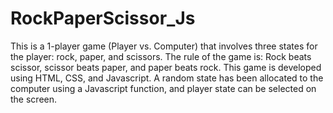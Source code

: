 # RockPaperScissor_Js

This is a 1-player game (Player vs. Computer) that involves three states for the player: rock, paper, and scissors.
The rule of the game is: Rock beats scissor, scissor beats paper, and paper beats rock.
This game is developed using HTML, CSS, and Javascript.
A random state has been allocated to the computer using a Javascript function, and player state can be selected on the screen.
